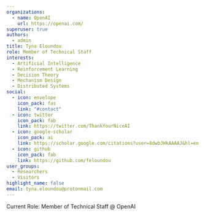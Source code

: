 ```yaml
---
organizations:
  - name: OpenAI
    url: https://openai.com/
superuser: true
authors:
  - admin
title: Tyna Eloundou
role: Member of Technical Staff
interests:
  - Artificial Intelligence
  - Reinforcement Learning
  - Decision Theory
  - Mechanism Design
  - Distributed Systems
social:
  - icon: envelope
    icon_pack: fas
    link: "#contact"
  - icon: twitter
    icon_pack: fab
    link: https://twitter.com/ThankYourNiceAI
  - icon: google-scholar
    icon_pack: ai
    link: https://scholar.google.com/citations?user=8dwbJHkAAAAJ&hl=en
  - icon: github
    icon_pack: fab
    link: https://github.com/feloundou
user_groups:
  - Researchers
  - Visitors
highlight_name: false
email: tyna.eloundou@protonmail.com
---
```

Current Role: Member of Technical Staff @ OpenAI

